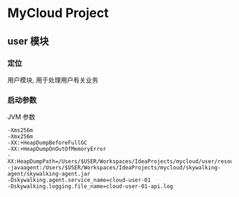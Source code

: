 # MyCloud Project

## user 模块

### 定位

用户模块, 用于处理用户有关业务



### 启动参数

JVM 参数
```text
-Xms256m
-Xmx256m
-XX:+HeapDumpBeforeFullGC
-XX:+HeapDumpOnOutOfMemoryError
-XX:HeapDumpPath=/Users/$USER/Workspaces/IdeaProjects/mycloud/user/resources/heapdump
-javaagent:/Users/$USER/Workspaces/IdeaProjects/mycloud/skywalking-agent/skywalking-agent.jar
-Dskywalking.agent.service_name=cloud-user-01
-Dskywalking.logging.file_name=cloud-user-01-api.log
```